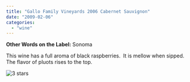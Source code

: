 ```yaml
---
title: "Gallo Family Vineyards 2006 Cabernet Sauvignon"
date: "2009-02-06"
categories:
  - "wine"
---
```


**Other Words on the Label:** Sonoma

This wine has a full aroma of black raspberries.  It is mellow when sipped.  The flavor of pluots rises to the top.

![3 stars](http://s3.amazonaws.com/thegourmez-wpmedia/2009/02/rating_avocado1.gif "rating_avocado1")
